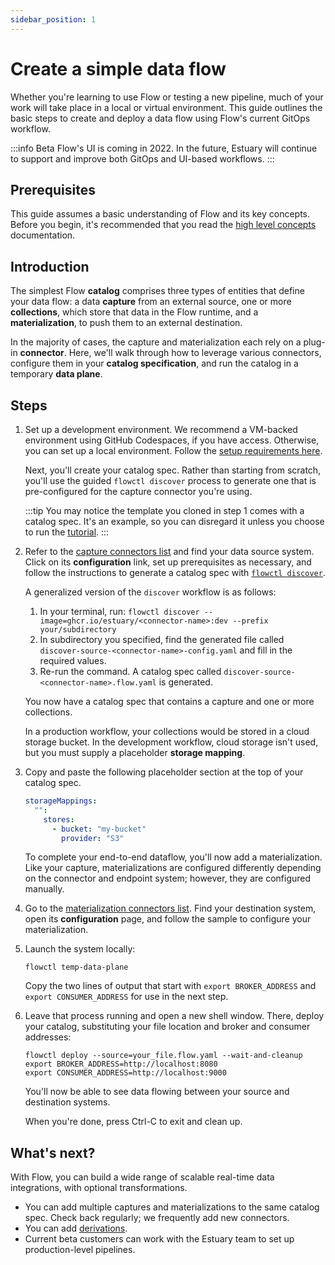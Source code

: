 ```yaml
---
sidebar_position: 1
---
```

# Create a simple data flow

Whether you're learning to use Flow or testing a new pipeline, much of your work will take place in a local or virtual environment. This guide outlines the basic steps to create and deploy a data flow using Flow's current GitOps workflow.

:::info Beta
Flow's UI is coming in 2022. In the future, Estuary will continue to support and improve both GitOps and UI-based workflows.
:::

## Prerequisites
This guide assumes a basic understanding of Flow and its key concepts.
Before you begin, it's recommended that you read
the [high level concepts](../concepts/README.md) documentation.

## Introduction
The simplest Flow **catalog** comprises three types of entities that define your data flow: a data **capture** from an external source, one or more **collections**, which store that data in the Flow runtime, and a **materialization**, to push them to an external destination.

In the majority of cases, the capture and materialization each rely on a plug-in **connector**. Here, we'll walk through how to leverage various connectors, configure them in your **catalog specification**, and run the catalog in a temporary **data plane**.

## Steps
1. Set up a development environment. We recommend a VM-backed environment using GitHub Codespaces, if you have access. Otherwise, you can set up a local environment. Follow the [setup requirements here](../getting-started/installation.md).

    Next, you'll create your catalog spec. Rather than starting from scratch, you'll use the guided `flowctl discover` process to generate one that is pre-configured for the capture connector you're using.

    :::tip
    You may notice the template you cloned in step 1 comes with a catalog spec. It's an example, so you can disregard it unless you choose to run the [tutorial](../../getting-started/flow-tutorials/hello-flow).
    :::

2. Refer to the [capture connectors list](../../reference/connectors/capture-connectors) and find your data source system. Click on its **configuration** link, set up prerequisites as necessary, and follow the instructions to generate a catalog spec with [`flowctl discover`](../concepts/connectors.md#flowctl-discover).

    A generalized version of the `discover` workflow is as follows:
    1. In your terminal, run: `flowctl discover --image=ghcr.io/estuary/<connector-name>:dev --prefix your/subdirectory`
    2. In subdirectory you specified, find the generated file called `discover-source-<connector-name>-config.yaml` and fill in the required values.
    3. Re-run the command. A catalog spec called `discover-source-<connector-name>.flow.yaml` is generated.

    You now have a catalog spec that contains a capture and one or more collections.

    In a production workflow, your collections would be stored in a cloud storage bucket. In the development workflow, cloud storage isn't used, but you must supply a placeholder **storage mapping**.

3. Copy and paste the following placeholder section at the top of your catalog spec.

    ```yaml
    storageMappings:
      "":
        stores:
          - bucket: "my-bucket"
            provider: "S3"
    ```

    To complete your end-to-end dataflow, you'll now add a materialization. Like your capture, materializations are configured differently depending on the connector and endpoint system; however, they are configured manually.

4. Go to the [materialization connectors list](../../reference/connectors/materialization-connectors). Find your destination system, open its **configuration** page, and follow the sample to configure your materialization.

5. Launch the system locally:
    ```console
    flowctl temp-data-plane
    ```
    Copy the two lines of output that start with `export BROKER_ADDRESS` and `export CONSUMER_ADDRESS` for use in the next step.
6. Leave that process running and open a new shell window.
   There, deploy your catalog, substituting your file location and broker and consumer addresses:
    ```console
    flowctl deploy --source=your_file.flow.yaml --wait-and-cleanup export BROKER_ADDRESS=http://localhost:8080
    export CONSUMER_ADDRESS=http://localhost:9000
    ```
    You'll now be able to see data flowing between your source and destination systems.

    When you're done, press Ctrl-C to exit and clean up.

## What's next?

With Flow, you can build a wide range of scalable real-time data integrations, with optional transformations.
* You can add multiple captures and materializations to the same catalog spec. Check back regularly; we frequently add new connectors.
* You can add [derivations](../concepts/derivations.md).
* Current beta customers can work with the Estuary team to set up production-level pipelines.